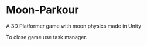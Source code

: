 # Moon-Parkour
A 3D Platformer game with moon physics made in Unity

To close game use task manager.
